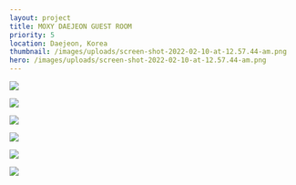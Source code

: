 ```yaml
---
layout: project
title: MOXY DAEJEON GUEST ROOM
priority: 5
location: Daejeon, Korea
thumbnail: /images/uploads/screen-shot-2022-02-10-at-12.57.44-am.png
hero: /images/uploads/screen-shot-2022-02-10-at-12.57.44-am.png
---
```

![](/images/uploads/zoning.jpg)

![](/images/uploads/screen-shot-2022-02-10-at-12.57.44-am.png)

![](/images/uploads/screen-shot-2022-02-10-at-12.58.20-am.jpg)

![](/images/uploads/screen-shot-2022-02-10-at-1.00.37-am.jpg)

![](/images/uploads/twin-room.jpg)

![](/images/uploads/screen-shot-2022-02-10-at-12.58.05-am.jpg)